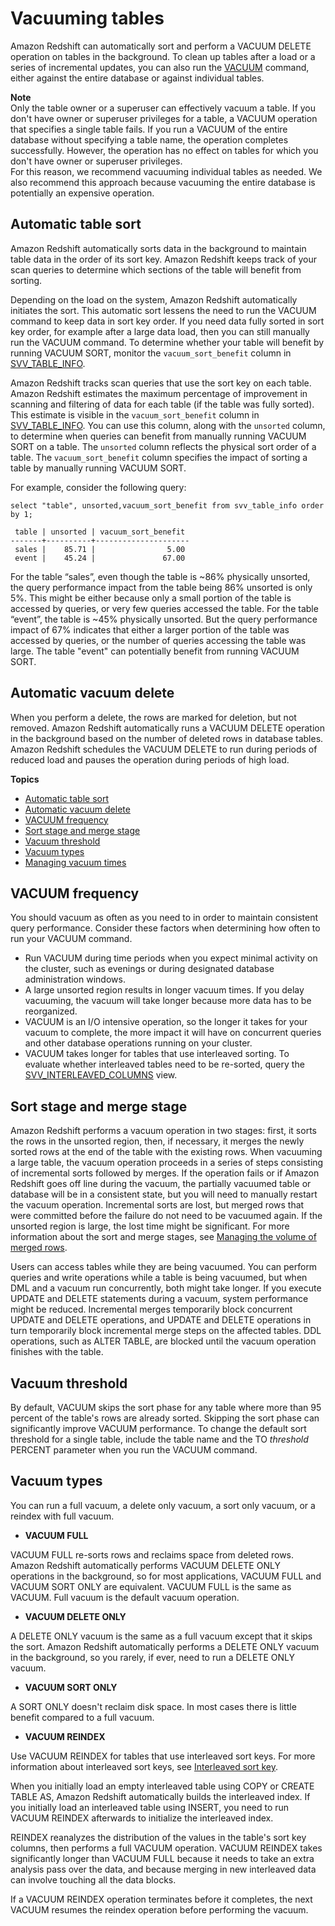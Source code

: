 # Vacuuming tables<a name="t_Reclaiming_storage_space202"></a>

Amazon Redshift can automatically sort and perform a VACUUM DELETE operation on tables in the background\. To clean up tables after a load or a series of incremental updates, you can also run the [VACUUM](r_VACUUM_command.md) command, either against the entire database or against individual tables\.

**Note**  
Only the table owner or a superuser can effectively vacuum a table\. If you don't have owner or superuser privileges for a table, a VACUUM operation that specifies a single table fails\. If you run a VACUUM of the entire database without specifying a table name, the operation completes successfully\. However, the operation has no effect on tables for which you don't have owner or superuser privileges\.   
For this reason, we recommend vacuuming individual tables as needed\. We also recommend this approach because vacuuming the entire database is potentially an expensive operation\.

## Automatic table sort<a name="automatic-table-sort"></a>

Amazon Redshift automatically sorts data in the background to maintain table data in the order of its sort key\. Amazon Redshift keeps track of your scan queries to determine which sections of the table will benefit from sorting\. 

Depending on the load on the system, Amazon Redshift automatically initiates the sort\. This automatic sort lessens the need to run the VACUUM command to keep data in sort key order\. If you need data fully sorted in sort key order, for example after a large data load, then you can still manually run the VACUUM command\. To determine whether your table will benefit by running VACUUM SORT, monitor the `vacuum_sort_benefit` column in [SVV\_TABLE\_INFO](r_SVV_TABLE_INFO.md)\. 

Amazon Redshift tracks scan queries that use the sort key on each table\. Amazon Redshift estimates the maximum percentage of improvement in scanning and filtering of data for each table \(if the table was fully sorted\)\. This estimate is visible in the `vacuum_sort_benefit` column in [SVV\_TABLE\_INFO](r_SVV_TABLE_INFO.md)\. You can use this column, along with the `unsorted` column, to determine when queries can benefit from manually running VACUUM SORT on a table\. The `unsorted` column reflects the physical sort order of a table\.  The `vacuum_sort_benefit` column specifies the impact of sorting a table by manually running VACUUM SORT\.

For example, consider the following query:

```
select "table", unsorted,vacuum_sort_benefit from svv_table_info order by 1;
```

```
 table | unsorted | vacuum_sort_benefit 
-------+----------+---------------------
 sales |    85.71 |                5.00
 event |    45.24 |               67.00
```

For the table “sales”, even though the table is \~86% physically unsorted, the query performance impact from the table being 86% unsorted is only 5%\. This might be either because only a small portion of the table is accessed by queries, or very few queries accessed the table\. For the table “event”, the table is \~45% physically unsorted\. But the query performance impact of 67% indicates that either a larger portion of the table was accessed by queries, or the number of queries accessing the table was large\. The table "event" can potentially benefit from running VACUUM SORT\.

## Automatic vacuum delete<a name="automatic-table-delete"></a>

When you perform a delete, the rows are marked for deletion, but not removed\. Amazon Redshift automatically runs a VACUUM DELETE operation in the background based on the number of deleted rows in database tables\. Amazon Redshift schedules the VACUUM DELETE to run during periods of reduced load and pauses the operation during periods of high load\. 

**Topics**
+ [Automatic table sort](#automatic-table-sort)
+ [Automatic vacuum delete](#automatic-table-delete)
+ [VACUUM frequency](#vacuum-frequency)
+ [Sort stage and merge stage](#vacuum-stages)
+ [Vacuum threshold](#vacuum-sort-threshold)
+ [Vacuum types](#vacuum-types)
+ [Managing vacuum times](vacuum-managing-vacuum-times.md)

## VACUUM frequency<a name="vacuum-frequency"></a>

You should vacuum as often as you need to in order to maintain consistent query performance\. Consider these factors when determining how often to run your VACUUM command\. 
+ Run VACUUM during time periods when you expect minimal activity on the cluster, such as evenings or during designated database administration windows\. 
+ A large unsorted region results in longer vacuum times\. If you delay vacuuming, the vacuum will take longer because more data has to be reorganized\. 
+ VACUUM is an I/O intensive operation, so the longer it takes for your vacuum to complete, the more impact it will have on concurrent queries and other database operations running on your cluster\. 
+ VACUUM takes longer for tables that use interleaved sorting\. To evaluate whether interleaved tables need to be re\-sorted, query the [SVV\_INTERLEAVED\_COLUMNS](r_SVV_INTERLEAVED_COLUMNS.md) view\.

## Sort stage and merge stage<a name="vacuum-stages"></a>

Amazon Redshift performs a vacuum operation in two stages: first, it sorts the rows in the unsorted region, then, if necessary, it merges the newly sorted rows at the end of the table with the existing rows\. When vacuuming a large table, the vacuum operation proceeds in a series of steps consisting of incremental sorts followed by merges\. If the operation fails or if Amazon Redshift goes off line during the vacuum, the partially vacuumed table or database will be in a consistent state, but you will need to manually restart the vacuum operation\. Incremental sorts are lost, but merged rows that were committed before the failure do not need to be vacuumed again\. If the unsorted region is large, the lost time might be significant\. For more information about the sort and merge stages, see [Managing the volume of merged rows](vacuum-managing-volume-of-unmerged-rows.md)\.

Users can access tables while they are being vacuumed\. You can perform queries and write operations while a table is being vacuumed, but when DML and a vacuum run concurrently, both might take longer\. If you execute UPDATE and DELETE statements during a vacuum, system performance might be reduced\. Incremental merges temporarily block concurrent UPDATE and DELETE operations, and UPDATE and DELETE operations in turn temporarily block incremental merge steps on the affected tables\. DDL operations, such as ALTER TABLE, are blocked until the vacuum operation finishes with the table\.

## Vacuum threshold<a name="vacuum-sort-threshold"></a>

By default, VACUUM skips the sort phase for any table where more than 95 percent of the table's rows are already sorted\. Skipping the sort phase can significantly improve VACUUM performance\. To change the default sort threshold for a single table, include the table name and the TO *threshold* PERCENT parameter when you run the VACUUM command\. 

## Vacuum types<a name="vacuum-types"></a>

You can run a full vacuum, a delete only vacuum, a sort only vacuum, or a reindex with full vacuum\.
+  **VACUUM FULL** 

  VACUUM FULL re\-sorts rows and reclaims space from deleted rows\. Amazon Redshift automatically performs VACUUM DELETE ONLY operations in the background, so for most applications, VACUUM FULL and VACUUM SORT ONLY are equivalent\. VACUUM FULL is the same as VACUUM\. Full vacuum is the default vacuum operation\.
+  **VACUUM DELETE ONLY** 

  A DELETE ONLY vacuum is the same as a full vacuum except that it skips the sort\. Amazon Redshift automatically performs a DELETE ONLY vacuum in the background, so you rarely, if ever, need to run a DELETE ONLY vacuum\. 
+  **VACUUM SORT ONLY** 

  A SORT ONLY doesn't reclaim disk space\. In most cases there is little benefit compared to a full vacuum\.
+  **VACUUM REINDEX** 

  Use VACUUM REINDEX for tables that use interleaved sort keys\. For more information about interleaved sort keys, see [Interleaved sort key](t_Sorting_data.md#t_Sorting_data-interleaved)\. 

  When you initially load an empty interleaved table using COPY or CREATE TABLE AS, Amazon Redshift automatically builds the interleaved index\. If you initially load an interleaved table using INSERT, you need to run VACUUM REINDEX afterwards to initialize the interleaved index\.

  REINDEX reanalyzes the distribution of the values in the table's sort key columns, then performs a full VACUUM operation\. VACUUM REINDEX takes significantly longer than VACUUM FULL because it needs to take an extra analysis pass over the data, and because merging in new interleaved data can involve touching all the data blocks\.

  If a VACUUM REINDEX operation terminates before it completes, the next VACUUM resumes the reindex operation before performing the vacuum\. 
